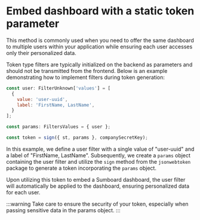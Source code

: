# Embed dashboard with a static token parameter
This method is commonly used when you need to offer the same dashboard to multiple users within your application while ensuring each user accesses only their personalized data.

Token type filters are typically initialized on the backend as parameters and should not be transmitted from the frontend. Below is an example demonstrating how to implement filters during token generation:
```js
const user: FilterUnknown['values'] = [
  {
    value: 'user-uuid',
    label: 'FirstName, LastName',
  }
];

const params: FiltersValues = { user };

const token = sign({ st, params }, companySecretKey);
```
In this example, we define a user filter with a single value of "user-uuid" and a label of "FirstName, LastName". Subsequently, we create a <code>params</code> object containing the user filter and utilize the <code>sign</code> method from the <code>jsonwebtoken</code> package to generate a token incorporating the <code>params</code> object. 

Upon utilizing this token to embed a Sumboard dashboard, the user filter will automatically be applied to the dashboard, ensuring personalized data for each user.

:::warning
Take care to ensure the security of your token, especially when passing sensitive data in the params object.
:::